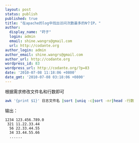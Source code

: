 ```yaml
---
layout: post
status: publish
published: true
title: "在apache的log中找出访问次数最多的N个IP。"
author:
  display_name: "莳子"
  login: admin
  email: shine.wangrs@gmail.com
  url: http://codante.org
author_login: admin
author_email: shine.wangrs@gmail.com
author_url: http://codante.org
wordpress_id: 83
wordpress_url: http://codante.org/?p=83
date: '2010-07-08 11:18:06 +0800'
date_gmt: '2010-07-08 03:18:06 +0800'
---
```


根据需求修改文件名和行数即可  

```bash
awk '{print $1}' 日志文件名 |sort |uniq -c|sort -nr|head -行数
```

输出：

```
1234 123.456.789.0
 321 11.22.33.44
  56 22.33.44.55
  34 33.44.55.66
  ......
```